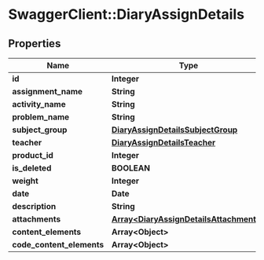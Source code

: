 # SwaggerClient::DiaryAssignDetails

## Properties
Name | Type | Description | Notes
------------ | ------------- | ------------- | -------------
**id** | **Integer** |  | [optional] 
**assignment_name** | **String** |  | [optional] 
**activity_name** | **String** |  | [optional] 
**problem_name** | **String** |  | [optional] 
**subject_group** | [**DiaryAssignDetailsSubjectGroup**](DiaryAssignDetailsSubjectGroup.md) |  | [optional] 
**teacher** | [**DiaryAssignDetailsTeacher**](DiaryAssignDetailsTeacher.md) |  | [optional] 
**product_id** | **Integer** |  | [optional] 
**is_deleted** | **BOOLEAN** |  | [optional] 
**weight** | **Integer** |  | [optional] 
**date** | **Date** |  | [optional] 
**description** | **String** |  | [optional] 
**attachments** | [**Array&lt;DiaryAssignDetailsAttachments&gt;**](DiaryAssignDetailsAttachments.md) |  | [optional] 
**content_elements** | **Array&lt;Object&gt;** |  | [optional] 
**code_content_elements** | **Array&lt;Object&gt;** |  | [optional] 

